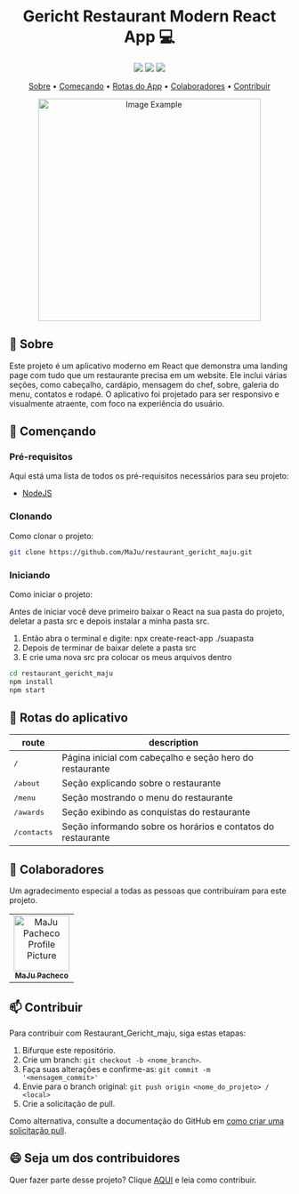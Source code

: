 [JAVASCRIPT__BADGE]: https://img.shields.io/badge/Javascript-000?style=for-the-badge&logo=javascript
[REACT__BADGE]: https://img.shields.io/badge/React-005CFE?style=for-the-badge&logo=react
[PROJECT__BADGE]: https://img.shields.io/badge/📱Visit_this_project-000?style=for-the-badge&logo=project
[PROJECT__URL]: https://github.com/MaJu/gpt3_maju

<h1 align="center" style="font-weight: bold;">Gericht Restaurant Modern React App 💻</h1>

<div align="center">
 <img src="https://img.shields.io/badge/React-20232A?style=for-the-badge&logo=react&logoColor=61DAFB"/>
 <img src="https://img.shields.io/badge/JavaScript-F7DF1E?style=for-the-badge&logo=javascript&logoColor=black"/>
 <img src="https://img.shields.io/badge/CSS3-1572B6?style=for-the-badge&logo=css3&logoColor=white"/>
</div>
<p align="center">
 <a href="#about">Sobre</a> • 
 <a href="#started">Começando</a> • 
 <a href="#routes">Rotas do App</a> • 
 <a href="#colab">Colaboradores</a> •
 <a href="#contribute">Contribuir</a>
</p>

<p align="center">
    <img src="https://camo.githubusercontent.com/ee90c276186cad54b6687f1a58fe93a0841dfd4ee247d9f9c49692bd5c64d19e/68747470733a2f2f692e6962622e636f2f356a78424b70772f696d6167652e706e67" alt="Image Example" width="400px">
</p>

<h2 id="about">📌 Sobre</h2>

Este projeto é um aplicativo moderno em React que demonstra uma landing page com tudo que um restaurante precisa em um website. Ele inclui várias seções, como cabeçalho, cardápio, mensagem do chef, sobre, galeria do menu, contatos e rodapé. O aplicativo foi projetado para ser responsivo e visualmente atraente, com foco na experiência do usuário.

<h2 id="started">🚀 Començando</h2>

<h3>Pré-requisitos</h3>

Aqui está uma lista de todos os pré-requisitos necessários para seu projeto:

- [NodeJS](https://nodejs.org/)

<h3>Clonando</h3>

Como clonar o projeto:

```bash
git clone https://github.com/MaJu/restaurant_gericht_maju.git
````

<h3>Iniciando</h3>

Como iniciar o projeto:

Antes de iniciar você deve primeiro baixar o React na sua pasta do projeto, deletar a pasta src e depois instalar a minha pasta src.

1. Então abra o terminal e digite: npx create-react-app ./suapasta
2. Depois de terminar de baixar delete a pasta src
3. E crie uma nova src pra colocar os meus arquivos dentro

```bash
cd restaurant_gericht_maju
npm install
npm start
````

<h2 id="started">📍 Rotas do aplicativo</h2>

| route               | description                                          
|----------------------|-----------------------------------------------------
| <kbd>/</kbd>     |	Página inicial com cabeçalho e seção hero do restaurante
| <kbd>/about</kbd>     | 	Seção explicando sobre o restaurante
| <kbd>/menu</kbd>     | 	Seção mostrando o menu do restaurante
| <kbd>/awards</kbd>     | Seção exibindo as conquistas do restaurante
| <kbd>/contacts</kbd>     | Seção informando sobre os horários e contatos do restaurante

<h2 id="colab">🤝 Colaboradores</h2>

Um agradecimento especial a todas as pessoas que contribuíram para este projeto.

<table>
  <tr>
    <td align="center">
      <a href="#">
        <img src="https://github.com/MaJu-2440.png" width="100px;" alt="MaJu Pacheco Profile Picture"/><br>
        <sub>
          <b>MaJu Pacheco</b>
        </sub>
      </a>
    </td>
  </tr>
</table>

<h2 id="contribute">📫 Contribuir</h2>

Para contribuir com Restaurant_Gericht_maju, siga estas etapas:

1. Bifurque este repositório.
2. Crie um branch: `git checkout -b <nome_branch>`.
3. Faça suas alterações e confirme-as: `git commit -m '<mensagem_commit>'`
4. Envie para o branch original: `git push origin <nome_do_projeto> / <local>`
5. Crie a solicitação de pull.

Como alternativa, consulte a documentação do GitHub em [como criar uma solicitação pull](https://help.github.com/en/github/collaborating-with-issues-and-pull-requests/creating-a-pull-request).

<h2> 😄 Seja um dos contribuidores </h2>

Quer fazer parte desse projeto? Clique [AQUI](CONTRIBUTING.md) e leia como contribuir.
